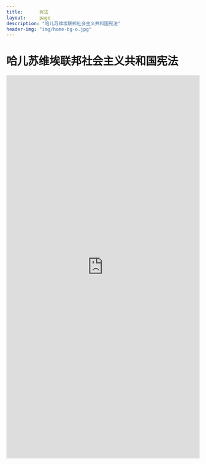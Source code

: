 ```yaml
---
title:      宪法
layout:     page
description: "哈儿苏维埃联邦社会主义共和国宪法"
header-img: "img/home-bg-o.jpg"
---
```


# 哈儿苏维埃联邦社会主义共和国宪法

<embed src="https://hssrgov.github.io/files/Konstintutsiya_HSFSR.pdf" width="100%" height="1000px">
